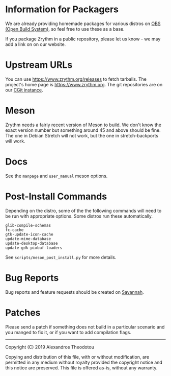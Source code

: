 Information for Packagers
=========================

We are already providing homemade packages for
various distros on
[OBS (Open Build System)](https://build.opensuse.org/package/show/home:alextee/zrythm#),
so feel free to use these as a base.

If you package Zrythm in a public repository,
please let us know - we may add a link on
on our website.

# Upstream URLs

You can use
https://www.zrythm.org/releases
to fetch tarballs. The project's home page is
https://www.zrythm.org. The git repositories are
on our [CGit instance](https://git.zrythm.org/cgit/).

# Meson

Zrythm needs a fairly recent version of Meson to build.
We don't know the exact version number but something around 45
and above should be fine. The one in Debian Stretch
will not work, but the one in stretch-backports will
work.

# Docs

See the `manpage` and `user_manual` meson options.

# Post-Install Commands

Depending on the distro, some of the
the following commands will need to be run with
appropriate options. Some distros run these
automatically.

    glib-compile-schemas
    fc-cache
    gtk-update-icon-cache
    update-mime-database
    update-desktop-database
    update-gdk-pixbuf-loaders

See `scripts/meson_post_install.py` for more
details.

# Bug Reports

Bug reports and feature requests should be created
on [Savannah](https://savannah.nongnu.org/support/?group=zrythm).

# Patches

Please send a patch if something does not build
in a particular scenario and you manged to fix it, or
if you want to add compilation flags.

----

Copyright (C) 2019 Alexandros Theodotou

Copying and distribution of this file, with or without modification,
are permitted in any medium without royalty provided the copyright
notice and this notice are preserved.  This file is offered as-is,
without any warranty.
